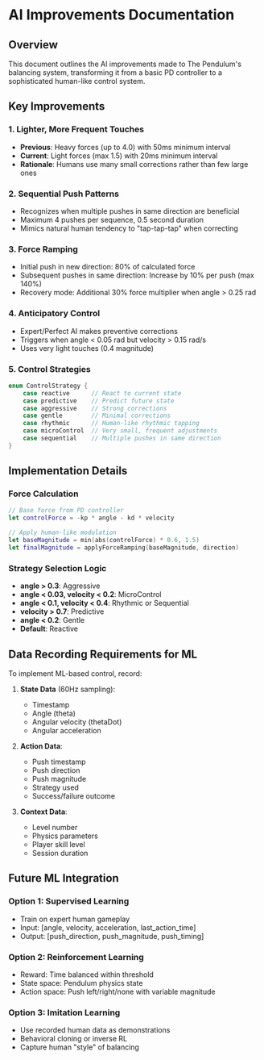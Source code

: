 # AI Improvements Documentation

## Overview
This document outlines the AI improvements made to The Pendulum's balancing system, transforming it from a basic PD controller to a sophisticated human-like control system.

## Key Improvements

### 1. Lighter, More Frequent Touches
- **Previous**: Heavy forces (up to 4.0) with 50ms minimum interval
- **Current**: Light forces (max 1.5) with 20ms minimum interval
- **Rationale**: Humans use many small corrections rather than few large ones

### 2. Sequential Push Patterns
- Recognizes when multiple pushes in same direction are beneficial
- Maximum 4 pushes per sequence, 0.5 second duration
- Mimics natural human tendency to "tap-tap-tap" when correcting

### 3. Force Ramping
- Initial push in new direction: 80% of calculated force
- Subsequent pushes in same direction: Increase by 10% per push (max 140%)
- Recovery mode: Additional 30% force multiplier when angle > 0.25 rad

### 4. Anticipatory Control
- Expert/Perfect AI makes preventive corrections
- Triggers when angle < 0.05 rad but velocity > 0.15 rad/s
- Uses very light touches (0.4 magnitude)

### 5. Control Strategies
```swift
enum ControlStrategy {
    case reactive      // React to current state
    case predictive    // Predict future state
    case aggressive    // Strong corrections
    case gentle        // Minimal corrections
    case rhythmic      // Human-like rhythmic tapping
    case microControl  // Very small, frequent adjustments
    case sequential    // Multiple pushes in same direction
}
```

## Implementation Details

### Force Calculation
```swift
// Base force from PD controller
let controlForce = -kp * angle - kd * velocity

// Apply human-like modulation
let baseMagnitude = min(abs(controlForce) * 0.6, 1.5)
let finalMagnitude = applyForceRamping(baseMagnitude, direction)
```

### Strategy Selection Logic
- **angle > 0.3**: Aggressive
- **angle < 0.03, velocity < 0.2**: MicroControl
- **angle < 0.1, velocity < 0.4**: Rhythmic or Sequential
- **velocity > 0.7**: Predictive
- **angle < 0.2**: Gentle
- **Default**: Reactive

## Data Recording Requirements for ML

To implement ML-based control, record:
1. **State Data** (60Hz sampling):
   - Timestamp
   - Angle (theta)
   - Angular velocity (thetaDot)
   - Angular acceleration
   
2. **Action Data**:
   - Push timestamp
   - Push direction
   - Push magnitude
   - Strategy used
   - Success/failure outcome

3. **Context Data**:
   - Level number
   - Physics parameters
   - Player skill level
   - Session duration

## Future ML Integration

### Option 1: Supervised Learning
- Train on expert human gameplay
- Input: [angle, velocity, acceleration, last_action_time]
- Output: [push_direction, push_magnitude, push_timing]

### Option 2: Reinforcement Learning
- Reward: Time balanced within threshold
- State space: Pendulum physics state
- Action space: Push left/right/none with variable magnitude

### Option 3: Imitation Learning
- Use recorded human data as demonstrations
- Behavioral cloning or inverse RL
- Capture human "style" of balancing